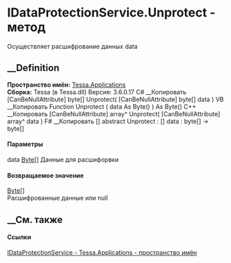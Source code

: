 # IDataProtectionService.Unprotect - метод
Осуществляет расшифрование данных data
##  __Definition
 **Пространство имён:** [Tessa.Applications](N_Tessa_Applications.htm)  
 **Сборка:** Tessa (в Tessa.dll) Версия: 3.6.0.17
C# __Копировать
    [CanBeNullAttribute]
    byte[] Unprotect(
    	[CanBeNullAttribute] byte[] data
    )
VB __Копировать
    <CanBeNullAttribute>
    Function Unprotect ( 
    	<CanBeNullAttribute> data As Byte()
    ) As Byte()
C++ __Копировать
    [CanBeNullAttribute]
    array<unsigned char>^ Unprotect(
    	[CanBeNullAttribute] array<unsigned char>^ data
    )
F# __Копировать
     [<CanBeNullAttribute>]
    abstract Unprotect : 
            [<CanBeNullAttribute>] data : byte[] -> byte[] 
#### Параметры
data [Byte](https://learn.microsoft.com/dotnet/api/system.byte)[]
     Данные для расшифорвки 
#### Возвращаемое значение
[Byte](https://learn.microsoft.com/dotnet/api/system.byte)[]  
Расшифрованные данные или null
## __См. также
#### Ссылки
[IDataProtectionService - ](T_Tessa_Applications_IDataProtectionService.htm)
[Tessa.Applications - пространство имён](N_Tessa_Applications.htm)
